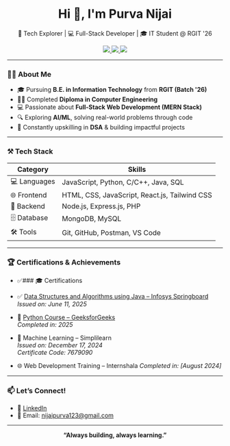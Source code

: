 <h1 align="center">Hi 👋, I'm Purva Nijai</h1>

<p align="center">
🚀 Tech Explorer | 💻 Full-Stack Developer | 🎓 IT Student @ RGIT '26
</p>

<p align="center">
  <a href="https://www.linkedin.com/in/purva-nijai-6041002a5/">
    <img src="https://img.shields.io/badge/LinkedIn-blue?style=flat-square&logo=linkedin" />
  </a>
  <a href="mailto:nijaipurva123@gmail.com">
    <img src="https://img.shields.io/badge/Gmail-D14836?style=flat-square&logo=gmail&logoColor=white" />
  </a>
  <a href="https://leetcode.com/purva30/">
    <img src="https://img.shields.io/badge/LeetCode-FFA116?style=flat-square&logo=LeetCode&logoColor=black" />
  </a>
</p>

---

### 👩‍💻 About Me

- 🎓 Pursuing **B.E. in Information Technology** from **RGIT (Batch '26)**
- 🧑‍💻 Completed **Diploma in Computer Engineering**
- 💻 Passionate about **Full-Stack Web Development (MERN Stack)**
- 🔍 Exploring **AI/ML**, solving real-world problems through code
- 🌱 Constantly upskilling in **DSA** & building impactful projects

---

### ⚒️ Tech Stack

| Category     | Skills |
|--------------|--------|
| 💻 Languages | JavaScript, Python, C/C++, Java, SQL |
| 🌐 Frontend  | HTML, CSS, JavaScript, React.js, Tailwind CSS |
| 🔧 Backend   | Node.js, Express.js, PHP |
| 🗄️ Database  | MongoDB, MySQL |
| 🛠️ Tools     | Git, GitHub, Postman, VS Code |

---

### 🏆 Certifications & Achievements

- ✅### 🎓 Certifications

- ✅ [Data Structures and Algorithms using Java – Infosys Springboard](https://verify.onwingspan.com)  
  *Issued on: June 11, 2025*

- 📜 [Python Course – GeeksforGeeks](https://media.geeksforgeeks.org/courses/certificates/7d8edfff7dba606e5c5f31f05b9868c3.pdf)  
  *Completed in: 2025*

- 🤖 Machine Learning – Simplilearn  
  *Issued on: December 17, 2024*  
  *Certificate Code: 7679090*

- 🌐 Web Development Training – Internshala
  *Completed in: [August 2024]*


---

### 📫 Let’s Connect!

- 🔗 [LinkedIn](https://www.linkedin.com/in/purva-nijai-6041002a5/)
- 📧 Email: nijaipurva123@gmail.com

---

<p align="center">
  <b>“Always building, always learning.”</b>
</p>



